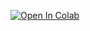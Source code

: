 [![Open In Colab](https://colab.research.google.com/assets/colab-badge.svg)](https://colab.research.google.com/github/trinhdvt/PyTorch-DL-fundamental/blob/master/flower-classification/main.ipynb)